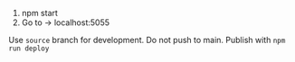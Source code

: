 1. npm start
2. Go to -> localhost:5055

Use `source` branch for development. Do not push to main. Publish with `npm run deploy`